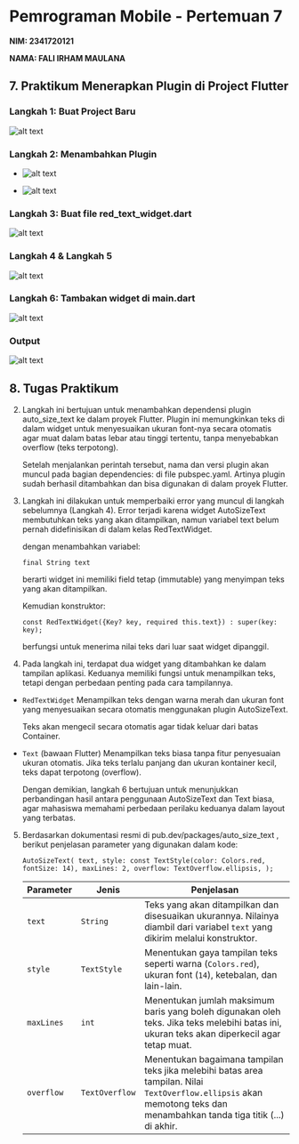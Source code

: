 # Pemrograman Mobile - Pertemuan 7 

**NIM: 2341720121**

**NAMA: FALI IRHAM MAULANA**

## 7. Praktikum Menerapkan Plugin di Project Flutter

### Langkah 1: Buat Project Baru

![alt text](image-1.png)

### Langkah 2: Menambahkan Plugin

 - ![alt text](image-2.png)

 - ![alt text](image-3.png)

### Langkah 3: Buat file red_text_widget.dart

![alt text](code.png)

### Langkah 4 & Langkah 5

![alt text](code1.png)

### Langkah 6: Tambakan widget di main.dart

![alt text](code2.png)

### Output 

![alt text](image.png)

## 8. Tugas Praktikum

2. Langkah ini bertujuan untuk menambahkan dependensi plugin auto_size_text ke dalam proyek Flutter.
Plugin ini memungkinkan teks di dalam widget untuk menyesuaikan ukuran font-nya secara otomatis agar muat dalam batas lebar atau tinggi tertentu, tanpa menyebabkan overflow (teks terpotong).

   Setelah menjalankan perintah tersebut, nama dan versi plugin akan muncul pada bagian dependencies: di file pubspec.yaml.
Artinya plugin sudah berhasil ditambahkan dan bisa digunakan di dalam proyek Flutter.

3. Langkah ini dilakukan untuk memperbaiki error yang muncul di langkah sebelumnya (Langkah 4).
Error terjadi karena widget AutoSizeText membutuhkan teks yang akan ditampilkan, namun variabel text belum pernah didefinisikan di dalam kelas RedTextWidget.

   dengan menambahkan variabel:

   ``final String text``

   berarti widget ini memiliki field tetap (immutable) yang menyimpan teks yang akan ditampilkan.

   Kemudian konstruktor:

   ```const RedTextWidget({Key? key, required this.text}) : super(key: key);```


   berfungsi untuk menerima nilai teks dari luar saat widget dipanggil.

4. Pada langkah ini, terdapat dua widget yang ditambahkan ke dalam tampilan aplikasi.
Keduanya memiliki fungsi untuk menampilkan teks, tetapi dengan perbedaan penting pada cara tampilannya.

- ```RedTextWidget```	Menampilkan teks dengan warna merah dan ukuran font yang menyesuaikan secara otomatis menggunakan plugin AutoSizeText.	

   Teks akan mengecil secara otomatis agar tidak keluar dari batas Container.

- ```Text``` (bawaan Flutter)	Menampilkan teks biasa tanpa fitur penyesuaian ukuran otomatis.	Jika teks terlalu panjang dan ukuran kontainer kecil, teks dapat terpotong (overflow).

   Dengan demikian, langkah 6 bertujuan untuk menunjukkan perbandingan hasil antara penggunaan AutoSizeText dan Text biasa, agar mahasiswa memahami perbedaan perilaku keduanya dalam layout yang terbatas.

5. Berdasarkan dokumentasi resmi di pub.dev/packages/auto_size_text
, berikut penjelasan parameter yang digunakan dalam kode:

   ``AutoSizeText(
   text,
   style: const TextStyle(color: Colors.red, fontSize: 14),
   maxLines: 2,
   overflow: TextOverflow.ellipsis,
   );``


   | Parameter | Jenis | Penjelasan |
   |-----------|-------|------------|
   | `text` | `String` | Teks yang akan ditampilkan dan disesuaikan ukurannya. Nilainya diambil dari variabel `text` yang dikirim melalui konstruktor. |
   | `style` | `TextStyle` | Menentukan gaya tampilan teks seperti warna (`Colors.red`), ukuran font (`14`), ketebalan, dan lain-lain. |
   | `maxLines` | `int` | Menentukan jumlah maksimum baris yang boleh digunakan oleh teks. Jika teks melebihi batas ini, ukuran teks akan diperkecil agar tetap muat. |
   | `overflow` | `TextOverflow` | Menentukan bagaimana tampilan teks jika melebihi batas area tampilan. Nilai `TextOverflow.ellipsis` akan memotong teks dan menambahkan tanda tiga titik (...) di akhir. |









